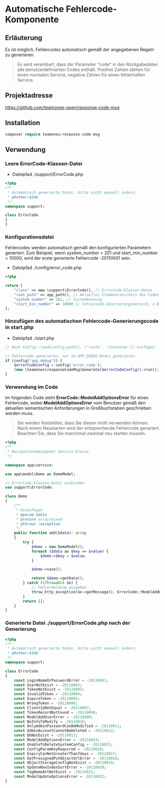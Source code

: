 # Automatische Fehlercode-Komponente

## Erläuterung

Es ist möglich, Fehlercodes automatisch gemäß der angegebenen Regeln zu generieren.

> Es wird vereinbart, dass der Parameter "code" in den Rückgabedaten alle benutzerdefinierten Codes enthält. Positive Zahlen stehen für einen normalen Service, negative Zahlen für einen fehlerhaften Service.

## Projektadresse

https://github.com/teamones-open/response-code-msg

## Installation

```php
composer require teamones/response-code-msg
```

## Verwendung

### Leere ErrorCode-Klassen-Datei

- Dateipfad ./support/ErrorCode.php

```php
<?php
/**
 * Automatisch generierte Datei, bitte nicht manuell ändern.
 * @Author:$Id$
 */
namespace support;

class ErrorCode
{
}
```

### Konfigurationsdatei

Fehlercodes werden automatisch gemäß den konfigurierten Parametern generiert. Zum Beispiel, wenn system_number = 201 und start_min_number = 10000, wird der erste generierte Fehlercode -20110001 sein.

- Dateipfad ./config/error_code.php

```php
<?php

return [
    "class" => new \support\ErrorCode(), // ErrorCode-Klassen-Datei
    "root_path" => app_path(), // Aktuelles Stammverzeichnis des Codes
    "system_number" => 201, // Systemkennung
    "start_min_number" => 10000 // Fehlercode-Generierungsbereich, z.B. 10000-99999
];
```

### Hinzufügen des automatischen Fehlercode-Generierungscode in start.php

- Dateipfad ./start.php

```php
// Nach Config::load(config_path(), ['route', 'container']) einfügen

// Fehlercode generieren, nur im APP_DEBUG-Modus generieren
if (config("app.debug")) {
    $errorCodeConfig = config('error_code');
    (new \teamones\responseCodeMsg\Generate($errorCodeConfig))->run();
}
```

### Verwendung im Code

Im folgenden Code steht **ErrorCode::ModelAddOptionsError** für einen Fehlercode, wobei **ModelAddOptionsError** vom Benutzer gemäß den aktuellen semantischen Anforderungen in Großbuchstaben geschrieben werden muss.

> Sie werden feststellen, dass Sie diesen nicht verwenden können. Nach einem Neustarten wird der entsprechende Fehlercode generiert. Beachten Sie, dass Sie manchmal zweimal neu starten müssen.

```php
<?php
/**
 * Navigationsbezogener Service-Klasse
 */

namespace app\service;

use app\model\Demo as DemoModel;

// ErrorCode-Klassen-Datei einbinden
use support\ErrorCode;

class Demo
{
    /**
     * Hinzufügen
     * @param $data
     * @return array|mixed
     * @throws \exception
     */
    public function add($data): array
    {
        try {
            $demo = new DemoModel();
            foreach ($data as $key => $value) {
                $demo->$key = $value;
            }

            $demo->save();

            return $demo->getData();
        } catch (\Throwable $e) {
            // Fehlermeldung ausgeben
            throw_http_exception($e->getMessage(), ErrorCode::ModelAddOptionsError);
        }
        return [];
    }
}
```

### Generierte Datei ./support/ErrorCode.php nach der Generierung

```php
<?php
/**
 * Automatisch generierte Datei, bitte nicht manuell ändern.
 * @Author:$Id$
 */
namespace support;

class ErrorCode
{
    const LoginNameOrPasswordError = -20110001;
    const UserNotExist = -20110002;
    const TokenNotExist = -20110003;
    const InvalidToken = -20110004;
    const ExpireToken = -20110005;
    const WrongToken = -20110006;
    const ClientIpNotEqual = -20110007;
    const TokenRecordNotFound = -20110008;
    const ModelAddUserError = -20110009;
    const NoInfoToModify = -20110010;
    const OnlyAdminPasswordCanBeModified = -20110011;
    const AdminAccountCannotBeDeleted = -20110012;
    const DbNotExist = -20110013;
    const ModelAddOptionsError = -20110014;
    const UnableToDeleteSystemConfig = -20110015;
    const ConfigParamKeyRequired = -20110016;
    const ExpiryCanNotGreaterThan7days = -20110017;
    const GetPresignedPutObjectUrlError = -20110018;
    const ObjectStorageConfigNotExist = -20110019;
    const UpdateNavIndexSortError = -20110020;
    const TagNameAttNotExist = -20110021;
    const ModelUpdateOptionsError = -20110022;
}
```
